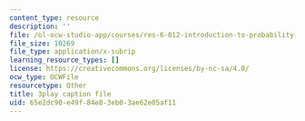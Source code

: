 ```yaml
---
content_type: resource
description: ''
file: /ol-ocw-studio-app/courses/res-6-012-introduction-to-probability-spring-2018/65e2dc90e49f84e83eb03ae62e05af11_Xwd4ABlO0Dc.srt
file_size: 10269
file_type: application/x-subrip
learning_resource_types: []
license: https://creativecommons.org/licenses/by-nc-sa/4.0/
ocw_type: OCWFile
resourcetype: Other
title: 3play caption file
uid: 65e2dc90-e49f-84e8-3eb0-3ae62e05af11
---
```

